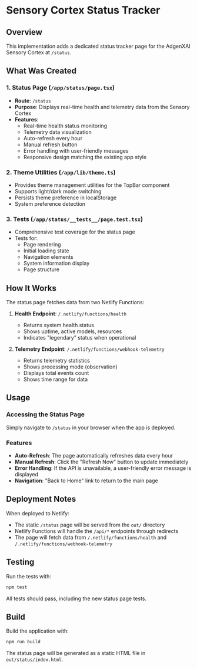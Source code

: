 # Sensory Cortex Status Tracker

## Overview

This implementation adds a dedicated status tracker page for the AdgenXAI Sensory Cortex at `/status`.

## What Was Created

### 1. Status Page (`/app/status/page.tsx`)
- **Route**: `/status`
- **Purpose**: Displays real-time health and telemetry data from the Sensory Cortex
- **Features**:
  - Real-time health status monitoring
  - Telemetry data visualization
  - Auto-refresh every hour
  - Manual refresh button
  - Error handling with user-friendly messages
  - Responsive design matching the existing app style

### 2. Theme Utilities (`/app/lib/theme.ts`)
- Provides theme management utilities for the TopBar component
- Supports light/dark mode switching
- Persists theme preference in localStorage
- System preference detection

### 3. Tests (`/app/status/__tests__/page.test.tsx`)
- Comprehensive test coverage for the status page
- Tests for:
  - Page rendering
  - Initial loading state
  - Navigation elements
  - System information display
  - Page structure

## How It Works

The status page fetches data from two Netlify Functions:

1. **Health Endpoint**: `/.netlify/functions/health`
   - Returns system health status
   - Shows uptime, active models, resources
   - Indicates "legendary" status when operational

2. **Telemetry Endpoint**: `/.netlify/functions/webhook-telemetry`
   - Returns telemetry statistics
   - Shows processing mode (observation)
   - Displays total events count
   - Shows time range for data

## Usage

### Accessing the Status Page

Simply navigate to `/status` in your browser when the app is deployed.

### Features

- **Auto-Refresh**: The page automatically refreshes data every hour
- **Manual Refresh**: Click the "Refresh Now" button to update immediately
- **Error Handling**: If the API is unavailable, a user-friendly error message is displayed
- **Navigation**: "Back to Home" link to return to the main page

## Deployment Notes

When deployed to Netlify:
- The static `/status` page will be served from the `out/` directory
- Netlify Functions will handle the `/api/*` endpoints through redirects
- The page will fetch data from `/.netlify/functions/health` and `/.netlify/functions/webhook-telemetry`

## Testing

Run the tests with:
```bash
npm test
```

All tests should pass, including the new status page tests.

## Build

Build the application with:
```bash
npm run build
```

The status page will be generated as a static HTML file in `out/status/index.html`.
